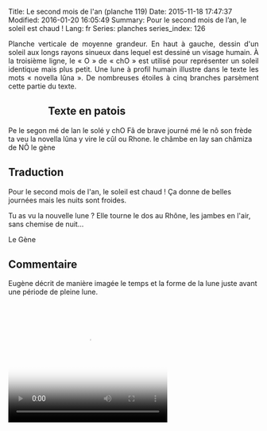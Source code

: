 Title: Le second mois de l'an (planche 119)
Date: 2015-11-18 17:47:37
Modified: 2016-01-20 16:05:49
Summary: Pour le second mois de l’an, le soleil est chaud !
Lang: fr
Series: planches
series_index: 126

<p style="text-align:justify;">Planche verticale de moyenne
grandeur. En haut à gauche, dessin d'un soleil aux longs rayons
sinueux dans lequel est dessiné un visage humain. À la troisième
ligne, le « O » de « chO » est utilisé pour représenter un soleil
identique mais plus petit. Une lune à profil humain illustre dans le
texte les mots « novella lûna ». De nombreuses étoiles à cinq branches
parsèment cette partie du texte.</p>

<figure class="image-block" style="float: left;">
  <img alt="" src="{static}/images/planche_119.png">
  <figcaption style="max-width: 170px"></figcaption>
</figure>

## Texte en patois

Pe le segon mé de lan le solé y chO Fâ de brave journé mé le nô son
frède ta veu la novella lûna y vire le cûl ou Rhone. le châmbe en lay
san châmiza de NÔ le gène

## Traduction

Pour le second mois de l'an, le soleil est chaud ! Ça donne de belles journées mais les nuits sont froides.

Tu as vu la nouvelle lune ? Elle tourne le dos au Rhône, les jambes en
l'air, sans chemise de nuit…

Le Gène

## Commentaire

Eugène décrit de manière imagée le temps et la forme de la lune juste
avant une période de pleine lune.

<video width="320" height="240" controls
  poster="{static}/images/thumbnails/video_119.jpg">
  <source src="https://d1njpgd0ygatdn.cloudfront.net/video_119.mp4" type="video/mp4">
</video>
